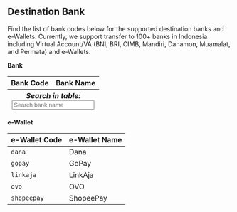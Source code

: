 <div></div>

## Destination Bank

Find the list of bank codes below for the supported destination banks and e-Wallets. Currently, we support transfer to 100+ banks in Indonesia including Virtual Account/VA (BNI, BRI, CIMB, Mandiri, Danamon, Muamalat, and Permata) and e-Wallets.

**Bank**

<div id="destination-bank-data" style="display: none;" data-destination-bank='[
  ["harda", "Allo Bank/Bank Harda Internasional"],
  ["anz", "ANZ Indonesia"],
  ["aceh", "Bank Aceh Syariah"],
  ["aladin", "Bank Aladin Syariah"],
  ["antardaerah", "Bank Antardaerah"],
  ["artha", "Bank Artha Graha Internasional"],
  ["bengkulu", "Bank Bengkulu"],
  ["daerah_istimewa", "Bank BPD DIY"],
  ["daerah_istimewa_syr", "Bank BPD DIY Syariah"],
  ["btpn_syr", "Bank BTPN Syariah"],
  ["bukopin_syr", "Bank Bukopin Syariah"],
  ["bumi_arta", "Bank Bumi Arta"],
  ["capital", "Bank Capital Indonesia"],
  ["bca", "Bank Central Asia"],
  ["ccb", "Bank China Construction Bank Indonesia"],
  ["cnb", "Bank CNB (Centratama Nasional Bank)"],
  ["danamon", "Bank Danamon & Danamon Syariah"],
  ["dinar", "Bank Dinar Indonesia"],
  ["dki", "Bank DKI"],
  ["dki_syr", "Bank DKI Syariah"],
  ["ganesha", "Bank Ganesha"],
  ["agris", "Bank IBK Indonesia"],
  ["ina_perdana", "Bank Ina Perdana"],
  ["index_selindo", "Bank Index Selindo"],
  ["artos_syr", "Bank Jago Syariah"],
  ["jambi", "Bank Jambi"],
  ["jambi_syr", "Bank Jambi Syariah"],
  ["jasa_jakarta", "Bank Jasa Jakarta"],
  ["jawa_tengah", "Bank Jateng"],
  ["jawa_tengah_syr", "Bank Jateng Syariah"],
  ["jawa_timur", "Bank Jatim"],
  ["jawa_timur_syr", "Bank Jatim Syariah"],
  ["kalimantan_barat", "Bank Kalbar"],
  ["kalimantan_barat_syr", "Bank Kalbar Syariah"],
  ["kalimantan_selatan", "Bank Kalsel"],
  ["kalimantan_selatan_syr", "Bank Kalsel Syariah"],
  ["kalimantan_tengah", "Bank Kalteng"],
  ["kalimantan_timur_syr", "Bank Kaltim Syariah"],
  ["kalimantan_timur", "Bank Kaltimtara"],
  ["lampung", "Bank Lampung"],
  ["maluku", "Bank Maluku"],
  ["mandiri", "Bank Mandiri"],
  ["mantap", "Bank MANTAP (Mandiri Taspen)"],
  ["maspion", "Bank Maspion Indonesia"],
  ["mayapada", "Bank Mayapada"],
  ["mayora", "Bank Mayora Indonesia"],
  ["mega", "Bank Mega"],
  ["mega_syr", "Bank Mega Syariah"],
  ["mestika_dharma", "Bank Mestika Dharma"],
  ["mas", "Bank Multi Arta Sentosa (Bank MAS)"],
  ["mutiara", "Bank Mutiara"],
  ["sumatera_barat", "Bank Nagari"],
  ["sumatera_barat_syr", "Bank Nagari Syariah"],
  ["nusa_tenggara_barat", "Bank NTB Syariah"],
  ["nusa_tenggara_timur", "Bank NTT"],
  ["nusantara_parahyangan", "Bank Nusantara Parahyangan"],
  ["ocbc", "Bank OCBC NISP"],
  ["ocbc_syr", "Bank OCBC NISP Syariah"],
  ["boc", "Bank of China (Hong Kong) Limited"],
  ["india", "Bank of India Indonesia"],
  ["tokyo", "Bank of Tokyo Mitsubishi UFJ"],
  ["papua", "Bank Papua"],
  ["prima", "Bank Prima Master"],
  ["bri", "Bank Rakyat Indonesia"],
  ["riau_dan_kepri", "Bank Riau Kepri"],
  ["sahabat_sampoerna", "Bank Sahabat Sampoerna"],
  ["shinhan", "Bank Shinhan Indonesia"],
  ["sinarmas", "Bank Sinarmas"],
  ["sinarmas_syr", "Bank Sinarmas Syariah"],
  ["sulselbar", "Bank Sulselbar"],
  ["sulselbar_syr", "Bank Sulselbar Syariah"],
  ["sulawesi", "Bank Sulteng"],
  ["sulawesi_tenggara", "Bank Sultra"],
  ["sulut", "Bank SulutGo"],
  ["sumsel_dan_babel", "Bank Sumsel Babel"],
  ["sumsel_dan_babel_syr", "Bank Sumsel Babel Syariah"],
  ["sumut", "Bank Sumut"],
  ["sumut_syr", "Bank Sumut Syariah"],
  ["victoria_internasional", "Bank Victoria International"],
  ["victoria_syr", "Bank Victoria Syariah"],
  ["woori", "Bank Woori Saudara"],
  ["bca_syr", "BCA (Bank Central Asia) Syariah"],
  ["bjb", "BJB"],
  ["bjb_syr", "BJB Syariah"],
  ["royal", "Blu/BCA Digital"],
  ["bni", "BNI (Bank Negara Indonesia)"],
  ["bali", "BPD Bali"],
  ["banten", "BPD Banten"],
  ["eka", "BPR EKA (Bank Eka)"],
  ["agroniaga", "BRI Agroniaga"],
  ["bsm", "BSI (Bank Syariah Indonesia)"],
  ["btn", "BTN/BTN Syariah"],
  ["tabungan_pensiunan_nasional", "BTPN"],
  ["cimb", "CIMB Niaga & CIMB Niaga Syariah"],
  ["citibank", "Citibank"],
  ["commonwealth", "Commonwealth Bank"],
  ["chinatrust", "CTBC (Chinatrust) Indonesia"],
  ["dbs", "DBS Indonesia"],
  ["hsbc", "HSBC Indonesia"],
  ["icbc", "ICBC Indonesia"],
  ["artos", "Jago/Artos"],
  ["hana", "LINE Bank/KEB Hana"],
  ["bii", "Maybank Indonesia"],
  ["bii_syr", "Maybank Syariah"],
  ["mnc_internasional", "Motion/MNC Bank"],
  ["muamalat", "Muamalat"],
  ["yudha_bakti", "Neo Commerce/Yudha Bhakti"],
  ["nationalnobu", "Nobu (Nationalnobu) Bank"],
  ["panin", "Panin Bank"],
  ["panin_syr", "Panin Dubai Syariah"],
  ["permata", "Permata"],
  ["permata_syr", "Permata Syariah"],
  ["qnb_kesawan", "QNB Indonesia"],
  ["rabobank", "Rabobank International Indonesia"],
  ["sbi_indonesia", "SBI Indonesia"],
  ["kesejahteraan_ekonomi", "Seabank/Bank BKE"],
  ["standard_chartered", "Standard Chartered Bank"],
  ["uob", "TMRW/UOB"],
  ["bukopin", "Wokee/Bukopin"]
]'></div>

<table class="searchable-table searchable-table__table">
  <thead>
    <tr>
      <th>Bank Code</th>
      <th>Bank Name</th>
    </tr>
    <tr>
      <th colspan="2">
        <div class="searchable-table__line-wrapper">
          <em>Search in table:</em>
          <div class="searchable-table__search">
            <input id="destination-bank-search-input" type="text" class="searchable-table__input" placeholder="Search bank name" value="">
          </div>
        </div>
      </th>
    </tr>
  </thead>
  <tbody id="searchable-table__body">
  </tbody>
</table>

**e-Wallet**

| e-Wallet Code | e-Wallet Name |
| ------------- | ------------- |
| `dana`        | Dana          |
| `gopay`       | GoPay         |
| `linkaja`     | LinkAja       |
| `ovo`         | OVO           |
| `shopeepay`   | ShopeePay     |
